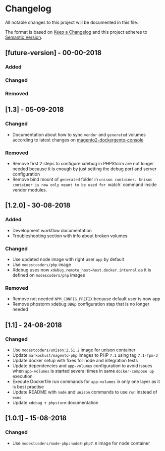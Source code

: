 # Changelog
All notable changes to this project will be documented in this file.

The format is based on [Keep a Changelog](http://keepachangelog.com/en/1.0.0/)
and this project adheres to [Semantic Version](http://semver.org/spec/v2.0.0.html).

## [future-version] - 00-00-2018
### Added

### Changed

### Removed

## [1.3] - 05-09-2018

### Changed

* Documentation about how to sync `vendor` and `generated` volumes according to latest changes on [magento2-dockergento-console](https://github.com/ModestCoders/magento2-dockergento-console) 

### Removed

* Remove first 2 steps to configure xdebug in PHPStorm are not longer needed because it is enough by just setting the debug port and server configuration
* Remove bind mount of `generated` folder in `unison container. Unison container is now only meant to be used for `watch` command inside vendor modules.

## [1.2.0] - 30-08-2018
### Added

* Development workflow documentation
* Troubleshooting section with info about broken volumes

### Changed

* Use updated node image with right user `app` by default
* Use `modestcoders/php` image
* Xdebug uses now `xdebug.remote_host=host.docker.internal` as it is defined on `modescoders/php` images

### Removed

* Remove not needed `NPM_CONFIG_PREFIX` because default user is now app
* Remove phpstorm xdebug `DBGp` configuration step that is no longer needed

## [1.1] - 24-08-2018
### Changed

* Use `modestcoders/unison:2.51.2` image for unison container
* Update `markoshust/magento-php` images to PHP `7.1` using tag `7.1-fpm-3`
* Update docker setup with fixes for node and integration tests
* Update dependencies and `app-volumes` configuration to avoid issues when `app-volumes` is started several times in same `docker-compose up` execution
* Execute Dockerfile run commands for `app-volumes` in only one layer as it is best practise
* Update README with `node` and `unison` commands to use `run` instead of `exec`
* Update `xdebug + phpstorm` documentation

## [1.0.1] - 15-08-2018
### Changed

* Use `modestcoders/node-php:node8-php7.0` image for node container

